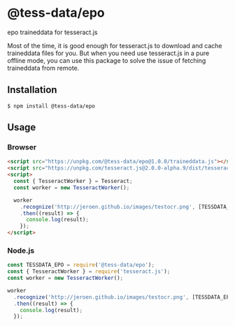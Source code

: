 # @tess-data/epo

epo traineddata for tesseract.js

Most of the time, it is good enough for tesseract.js to download and cache traineddata files for you.
But when you need use tesseract.js in a pure offline mode, you can use this package to solve the issue of fetching traineddata from remote.

## Installation

```
$ npm install @tess-data/epo
```

## Usage

### Browser

```html
<script src="https://unpkg.com/@tess-data/epo@1.0.0/traineddata.js"></script>
<script src="https://unpkg.com/tesseract.js@2.0.0-alpha.9/dist/tesseract.min.js"></script>
<script>
  const { TesseractWorker } = Tesseract;
  const worker = new TesseractWorker();

  worker
    .recognize('http://jeroen.github.io/images/testocr.png', [TESSDATA_EPO])
    .then((result) => {
      console.log(result);
    });
</script>
```

### Node.js

```javascript
const TESSDATA_EPO = require('@tess-data/epo');
const { TesseractWorker } = require('tesseract.js');
const worker = new TesseractWorker();

worker
  .recognize('http://jeroen.github.io/images/testocr.png', [TESSDATA_EPO])
  .then((result) => {
    console.log(result);
  });
```
